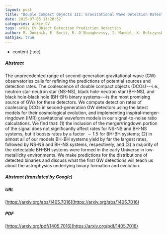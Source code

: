 ```yaml
---
layout: post
title: "Double Compact Objects III: Gravitational Wave Detection Rates"
date: 2015-07-05 11:20:52
categories: arXiv_CV
tags: arXiv_CV Object_Detection Prediction Detection
author: M. Dominik, E. Berti, R. O'Shaughnessy, I. Mandel, K. Belczynski, C.Fryer, D. Holz, T. Bulik, F. Pannarale
mathjax: true
---
```


* content
{:toc}

##### Abstract
The unprecedented range of second-generation gravitational-wave (GW) observatories calls for refining the predictions of potential sources and detection rates. The coalescence of double compact objects (DCOs)---i.e., neutron star-neutron star (NS-NS), black hole-neutron star (BH-NS), and black hole-black hole (BH-BH) binary systems---is the most promising source of GWs for these detectors. We compute detection rates of coalescing DCOs in second-generation GW detectors using the latest models for their cosmological evolution, and implementing inspiral-merger-ringdown (IMR) gravitational waveform models in our signal-to-noise ratio calculations. We find that: (1) the inclusion of the merger/ringdown portion of the signal does not significantly affect rates for NS-NS and BH-NS systems, but it boosts rates by a factor $\sim 1.5$ for BH-BH systems; (2) in almost all of our models BH-BH systems yield by far the largest rates, followed by NS-NS and BH-NS systems, respectively, and (3) a majority of the detectable BH-BH systems were formed in the early Universe in low-metallicity environments. We make predictions for the distributions of detected binaries and discuss what the first GW detections will teach us about the astrophysics underlying binary formation and evolution.

##### Abstract (translated by Google)


##### URL
[https://arxiv.org/abs/1405.7016](https://arxiv.org/abs/1405.7016)

##### PDF
[https://arxiv.org/pdf/1405.7016](https://arxiv.org/pdf/1405.7016)

